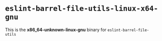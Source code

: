 # `eslint-barrel-file-utils-linux-x64-gnu`

This is the **x86_64-unknown-linux-gnu** binary for `eslint-barrel-file-utils`
